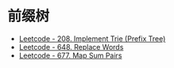 # 前缀树

- [Leetcode - 208. Implement Trie (Prefix Tree)](/leetcode/208-implement-trie-prefix-tree/index.md)
- [Leetcode - 648. Replace Words](/leetcode/648-replace-words/index.md)
- [Leetcode - 677. Map Sum Pairs](/leetcode/677-map-sum-pairs/)